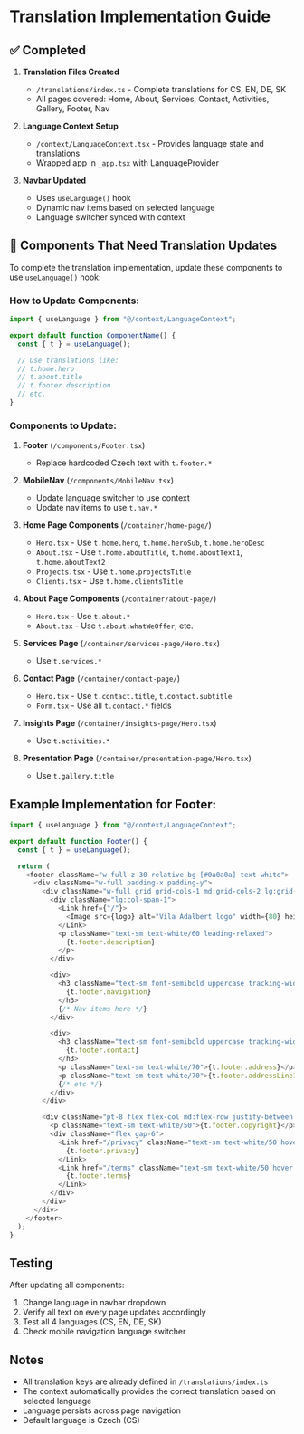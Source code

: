 # Translation Implementation Guide

## ✅ Completed

1. **Translation Files Created**
   - `/translations/index.ts` - Complete translations for CS, EN, DE, SK
   - All pages covered: Home, About, Services, Contact, Activities, Gallery, Footer, Nav

2. **Language Context Setup**
   - `/context/LanguageContext.tsx` - Provides language state and translations
   - Wrapped app in `_app.tsx` with LanguageProvider

3. **Navbar Updated**
   - Uses `useLanguage()` hook
   - Dynamic nav items based on selected language
   - Language switcher synced with context

## 🔄 Components That Need Translation Updates

To complete the translation implementation, update these components to use `useLanguage()` hook:

### How to Update Components:

```typescript
import { useLanguage } from "@/context/LanguageContext";

export default function ComponentName() {
  const { t } = useLanguage();

  // Use translations like:
  // t.home.hero
  // t.about.title
  // t.footer.description
  // etc.
}
```

### Components to Update:

1. **Footer** (`/components/Footer.tsx`)
   - Replace hardcoded Czech text with `t.footer.*`

2. **MobileNav** (`/components/MobileNav.tsx`)
   - Update language switcher to use context
   - Update nav items to use `t.nav.*`

3. **Home Page Components** (`/container/home-page/`)
   - `Hero.tsx` - Use `t.home.hero`, `t.home.heroSub`, `t.home.heroDesc`
   - `About.tsx` - Use `t.home.aboutTitle`, `t.home.aboutText1`, `t.home.aboutText2`
   - `Projects.tsx` - Use `t.home.projectsTitle`
   - `Clients.tsx` - Use `t.home.clientsTitle`

4. **About Page Components** (`/container/about-page/`)
   - `Hero.tsx` - Use `t.about.*`
   - `About.tsx` - Use `t.about.whatWeOffer`, etc.

5. **Services Page** (`/container/services-page/Hero.tsx`)
   - Use `t.services.*`

6. **Contact Page** (`/container/contact-page/`)
   - `Hero.tsx` - Use `t.contact.title`, `t.contact.subtitle`
   - `Form.tsx` - Use all `t.contact.*` fields

7. **Insights Page** (`/container/insights-page/Hero.tsx`)
   - Use `t.activities.*`

8. **Presentation Page** (`/container/presentation-page/Hero.tsx`)
   - Use `t.gallery.title`

## Example Implementation for Footer:

```typescript
import { useLanguage } from "@/context/LanguageContext";

export default function Footer() {
  const { t } = useLanguage();

  return (
    <footer className="w-full z-30 relative bg-[#0a0a0a] text-white">
      <div className="w-full padding-x padding-y">
        <div className="w-full grid grid-cols-1 md:grid-cols-2 lg:grid-cols-4 gap-12 pb-12 border-b border-white/10">
          <div className="lg:col-span-1">
            <Link href={"/"}>
              <Image src={logo} alt="Vila Adalbert logo" width={80} height={80} className="mb-6" />
            </Link>
            <p className="text-sm text-white/60 leading-relaxed">
              {t.footer.description}
            </p>
          </div>

          <div>
            <h3 className="text-sm font-semibold uppercase tracking-wider mb-6 text-white">
              {t.footer.navigation}
            </h3>
            {/* Nav items here */}
          </div>

          <div>
            <h3 className="text-sm font-semibold uppercase tracking-wider mb-6 text-white">
              {t.footer.contact}
            </h3>
            <p className="text-sm text-white/70">{t.footer.address}</p>
            <p className="text-sm text-white/70">{t.footer.addressLine1}</p>
            {/* etc */}
          </div>
        </div>

        <div className="pt-8 flex flex-col md:flex-row justify-between items-center gap-4">
          <p className="text-sm text-white/50">{t.footer.copyright}</p>
          <div className="flex gap-6">
            <Link href="/privacy" className="text-sm text-white/50 hover:text-white transition-colors">
              {t.footer.privacy}
            </Link>
            <Link href="/terms" className="text-sm text-white/50 hover:text-white transition-colors">
              {t.footer.terms}
            </Link>
          </div>
        </div>
      </div>
    </footer>
  );
}
```

## Testing

After updating all components:
1. Change language in navbar dropdown
2. Verify all text on every page updates accordingly
3. Test all 4 languages (CS, EN, DE, SK)
4. Check mobile navigation language switcher

## Notes

- All translation keys are already defined in `/translations/index.ts`
- The context automatically provides the correct translation based on selected language
- Language persists across page navigation
- Default language is Czech (CS)
